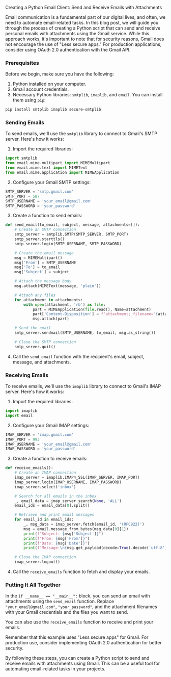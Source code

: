 Creating a Python Email Client: Send and Receive Emails with Attachments

Email communication is a fundamental part of our digital lives, and often, we need to automate email-related tasks. In this blog post, we will guide you through the process of creating a Python script that can send and receive personal emails with attachments using the Gmail service. While this approach works, it's important to note that for security reasons, Gmail does not encourage the use of "Less secure apps." For production applications, consider using OAuth 2.0 authentication with the Gmail API.

### Prerequisites

Before we begin, make sure you have the following:

1. Python installed on your computer.
2. Gmail account credentials.
3. Necessary Python libraries: `smtplib`, `imaplib`, and `email`. You can install them using `pip`:

```bash
pip install smtplib imaplib secure-smtplib
```

### Sending Emails

To send emails, we'll use the `smtplib` library to connect to Gmail's SMTP server. Here's how it works:

1. Import the required libraries:

```python
import smtplib
from email.mime.multipart import MIMEMultipart
from email.mime.text import MIMEText
from email.mime.application import MIMEApplication
```

2. Configure your Gmail SMTP settings:

```python
SMTP_SERVER = 'smtp.gmail.com'
SMTP_PORT = 587
SMTP_USERNAME = 'your_email@gmail.com'
SMTP_PASSWORD = 'your_password'
```

3. Create a function to send emails:

```python
def send_email(to_email, subject, message, attachments=[]):
    # Create an SMTP connection
    smtp_server = smtplib.SMTP(SMTP_SERVER, SMTP_PORT)
    smtp_server.starttls()
    smtp_server.login(SMTP_USERNAME, SMTP_PASSWORD)

    # Create the email message
    msg = MIMEMultipart()
    msg['From'] = SMTP_USERNAME
    msg['To'] = to_email
    msg['Subject'] = subject

    # Attach the message body
    msg.attach(MIMEText(message, 'plain'))

    # Attach any files
    for attachment in attachments:
        with open(attachment, 'rb') as file:
            part = MIMEApplication(file.read(), Name=attachment)
            part['Content-Disposition'] = f'attachment; filename="{attachment}"'
            msg.attach(part)

    # Send the email
    smtp_server.sendmail(SMTP_USERNAME, to_email, msg.as_string())

    # Close the SMTP connection
    smtp_server.quit()
```

4. Call the `send_email` function with the recipient's email, subject, message, and attachments.

### Receiving Emails

To receive emails, we'll use the `imaplib` library to connect to Gmail's IMAP server. Here's how it works:

1. Import the required libraries:

```python
import imaplib
import email
```

2. Configure your Gmail IMAP settings:

```python
IMAP_SERVER = 'imap.gmail.com'
IMAP_PORT = 993
IMAP_USERNAME = 'your_email@gmail.com'
IMAP_PASSWORD = 'your_password'
```

3. Create a function to receive emails:

```python
def receive_emails():
    # Create an IMAP connection
    imap_server = imaplib.IMAP4_SSL(IMAP_SERVER, IMAP_PORT)
    imap_server.login(IMAP_USERNAME, IMAP_PASSWORD)
    imap_server.select('inbox')

    # Search for all emails in the inbox
    _, email_data = imap_server.search(None, 'ALL')
    email_ids = email_data[0].split()

    # Retrieve and print email messages
    for email_id in email_ids:
        _, msg_data = imap_server.fetch(email_id, '(RFC822)')
        msg = email.message_from_bytes(msg_data[0][1])
        print(f"Subject: {msg['Subject']}")
        print(f"From: {msg['From']}")
        print(f"Date: {msg['Date']}")
        print(f"Message:\n{msg.get_payload(decode=True).decode('utf-8')}")

    # Close the IMAP connection
    imap_server.logout()
```

4. Call the `receive_emails` function to fetch and display your emails.

### Putting It All Together

In the `if __name__ == "__main__":` block, you can send an email with attachments using the `send_email` function. Replace `"your_email@gmail.com"`, `"your_password"`, and the attachment filenames with your Gmail credentials and the files you want to send.

You can also use the `receive_emails` function to receive and print your emails.

Remember that this example uses "Less secure apps" for Gmail. For production use, consider implementing OAuth 2.0 authentication for better security.

By following these steps, you can create a Python script to send and receive emails with attachments using Gmail. This can be a useful tool for automating email-related tasks in your projects.
